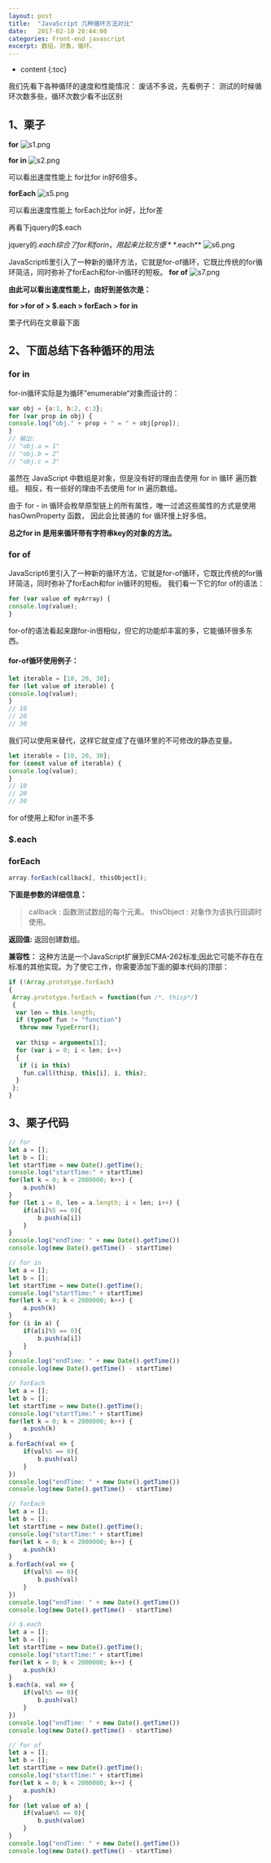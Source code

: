 ```yaml
---
layout: post
title:  "JavaScript 几种循环方法对比"
date:   2017-02-10 20:44:00
categories: Front-end javascript
excerpt: 数组，对象，循环。
---
```


* content
{:toc}


我们先看下各种循环的速度和性能情况：
废话不多说，先看例子：
测试的时候循环次数多些，循环次数少看不出区别

## 1、栗子

**for**
![s1.png]({{"/images/20170210/s3.png"}})

**for in**
![s2.png]({{"/images/20170210/s4.png"}})

可以看出速度性能上 for比for in好6倍多。

**forEach**
![s5.png]({{"/images/20170210/s5.png"}})

可以看出速度性能上 forEach比for in好，比for差

再看下jquery的$.each

jquery的$.each 综合了for和for in，用起来比较方便
**$.each**
![s6.png]({{"/images/20170210/s6.png"}})

JavaScript6里引入了一种新的循环方法，它就是for-of循环，它既比传统的for循环简洁，同时弥补了forEach和for-in循环的短板。
**for of**
![s7.png]({{"/images/20170210/s7.png"}})

**由此可以看出速度性能上，由好到差依次是：**

**for >for of > $.each > forEach > for in**

栗子代码在文章最下面


## 2、下面总结下各种循环的用法

### for in

for-in循环实际是为循环”enumerable“对象而设计的：

```javascript
var obj = {a:1, b:2, c:3};
for (var prop in obj) {
console.log("obj." + prop + " = " + obj[prop]);
}
// 输出:
// "obj.a = 1"
// "obj.b = 2"
// "obj.c = 3"
```
虽然在 JavaScript 中数组是对象，但是没有好的理由去使用 for in 循环 遍历数组。 相反，有一些好的理由不去使用 for in 遍历数组。

由于 for - in 循环会枚举原型链上的所有属性，唯一过滤这些属性的方式是使用 hasOwnProperty 函数， 因此会比普通的 for 循环慢上好多倍。

**总之for in 是用来循环带有字符串key的对象的方法。**

### for of

JavaScript6里引入了一种新的循环方法，它就是for-of循环，它既比传统的for循环简洁，同时弥补了forEach和for in循环的短板。
我们看一下它的for of的语法：
```javascript
for (var value of myArray) {
console.log(value);
}
```
for-of的语法看起来跟for-in很相似，但它的功能却丰富的多，它能循环很多东西。

#### for-of循环使用例子：

```javascript
let iterable = [10, 20, 30];
for (let value of iterable) {
console.log(value);
}
// 10
// 20
// 30
```

我们可以使用来替代，这样它就变成了在循环里的不可修改的静态变量。

```javascript
let iterable = [10, 20, 30];
for (const value of iterable) {
console.log(value);
}
// 10
// 20
// 30
```

for of使用上和for in差不多

### $.each

### forEach

```javascript
array.forEach(callback[, thisObject]);
```

**下面是参数的详细信息：**

>callback : 函数测试数组的每个元素。
thisObject : 对象作为该执行回调时使用。

**返回值:**
返回创建数组。

**兼容性：**
这种方法是一个JavaScript扩展到ECMA-262标准;因此它可能不存在在标准的其他实现。为了使它工作，你需要添加下面的脚本代码的顶部：

```javascript
if (!Array.prototype.forEach)
{
 Array.prototype.forEach = function(fun /*, thisp*/)
 {
  var len = this.length;
  if (typeof fun != "function")
   throw new TypeError();
 
  var thisp = arguments[1];
  for (var i = 0; i < len; i++)
  {
   if (i in this)
    fun.call(thisp, this[i], i, this);
  }
 };
}
```

## 3、栗子代码

```javascript
// for 
let a = [];
let b = [];
let startTime = new Date().getTime();
console.log("startTime:" + startTime)
for(let k = 0; k < 2000000; k++) {
    a.push(k)
}
for (let i = 0, len = a.length; i < len; i++) {
    if(a[i]%5 == 0){
        b.push(a[i])
    }
}
console.log("endTime: " + new Date().getTime())
console.log(new Date().getTime() - startTime)

// for in
let a = [];
let b = [];
let startTime = new Date().getTime();
console.log("startTime:" + startTime)
for(let k = 0; k < 2000000; k++) {
    a.push(k)
}
for (i in a) {
    if(a[i]%5 == 0){
        b.push(a[i])
    }
}
console.log("endTime: " + new Date().getTime())
console.log(new Date().getTime() - startTime)

// forEach
let a = [];
let b = [];
let startTime = new Date().getTime();
console.log("startTime:" + startTime)
for(let k = 0; k < 2000000; k++) {
    a.push(k)
}
a.forEach(val => {
    if(val%5 == 0){
        b.push(val)
    }
}) 
console.log("endTime: " + new Date().getTime())
console.log(new Date().getTime() - startTime)

// forEach
let a = [];
let b = [];
let startTime = new Date().getTime();
console.log("startTime:" + startTime)
for(let k = 0; k < 2000000; k++) {
    a.push(k)
}
a.forEach(val => {
    if(val%5 == 0){
        b.push(val)
    }
}) 
console.log("endTime: " + new Date().getTime())
console.log(new Date().getTime() - startTime)

// $.each
let a = [];
let b = [];
let startTime = new Date().getTime();
console.log("startTime:" + startTime)
for(let k = 0; k < 2000000; k++) {
    a.push(k)
}
$.each(a, val => {
    if(val%5 == 0){
        b.push(val)
    }
}) 
console.log("endTime: " + new Date().getTime())
console.log(new Date().getTime() - startTime)

// for of
let a = [];
let b = [];
let startTime = new Date().getTime();
console.log("startTime:" + startTime)
for(let k = 0; k < 2000000; k++) {
    a.push(k)
}
for (let value of a) {
    if(value%5 == 0){
        b.push(value)
    }
}
console.log("endTime: " + new Date().getTime())
console.log(new Date().getTime() - startTime)

```





